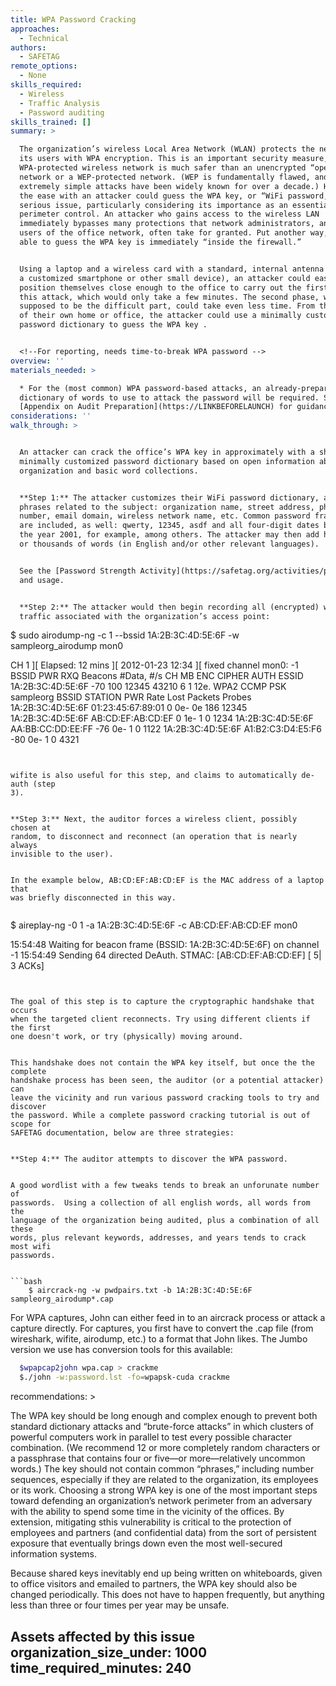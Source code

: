 ```yaml
---
title: WPA Password Cracking
approaches:
  - Technical
authors:
  - SAFETAG
remote_options:
  - None
skills_required:
  - Wireless
  - Traffic Analysis
  - Password auditing
skills_trained: []
summary: >

  The organization’s wireless Local Area Network (WLAN) protects the network and
  its users with WPA encryption. This is an important security measure, and a
  WPA-protected wireless network is much safer than an unencrypted “open”
  network or a WEP-protected network. (WEP is fundamentally flawed, and
  extremely simple attacks have been widely known for over a decade.) However,
  the ease with an attacker could guess the WPA key, or “WiFi password,” is a
  serious issue, particularly considering its importance as an essential
  perimeter control. An attacker who gains access to the wireless LAN
  immediately bypasses many protections that network administrators, and other
  users of the office network, often take for granted. Put another way, anyone
  able to guess the WPA key is immediately “inside the firewall.”


  Using a laptop and a wireless card with a standard, internal antenna (or using
  a customized smartphone or other small device), an attacker could easily
  position themselves close enough to the office to carry out the first phase of
  this attack, which would only take a few minutes. The second phase, which is
  supposed to be the difficult part, could take even less time. From the privacy
  of their own home or office, the attacker could use a minimally customized
  password dictionary to guess the WPA key .


  <!--For reporting, needs time-to-break WPA password -->
overview: ''
materials_needed: >

  * For the (most common) WPA password-based attacks, an already-prepared
  dictionary of words to use to attack the password will be required. See the
  [Appendix on Audit Preparation](https://LINKBEFORELAUNCH) for guidance on dictionary preparation.
considerations: ''
walk_through: >


  An attacker can crack the office’s WPA key in approximately with a short and
  minimally customized password dictionary based on open information about the
  organization and basic word collections.


  **Step 1:** The attacker customizes their WiFi password dictionary, adding
  phrases related to the subject: organization name, street address, phone
  number, email domain, wireless network name, etc. Common password fragments
  are included, as well: qwerty, 12345, asdf and all four-digit dates back to
  the year 2001, for example, among others. The attacker may then add hundreds
  or thousands of words (in English and/or other relevant languages).


  See the [Password Strength Activity](https://safetag.org/activities/password_strength) for details on password dictionary building
  and usage.


  **Step 2:** The attacker would then begin recording all (encrypted) wireless
  traffic associated with the organization’s access point:


  ```

  $ sudo airodump-ng -c 1 --bssid 1A:2B:3C:4D:5E:6F -w sampleorg_airodump mon0

   CH  1 ][ Elapsed: 12 mins ][ 2012-01-23 12:34 ][ fixed channel mon0: -1
   BSSID              PWR RXQ  Beacons    #Data, #/s  CH  MB   ENC  CIPHER AUTH ESSID
   1A:2B:3C:4D:5E:6F  -70 100    12345    43210    6   1  12e. WPA2 CCMP   PSK sampleorg
   BSSID              STATION            PWR   Rate    Lost  Packets  Probes
   1A:2B:3C:4D:5E:6F  01:23:45:67:89:01    0    0e- 0e   186    12345
   1A:2B:3C:4D:5E:6F  AB:CD:EF:AB:CD:EF    0    1e- 1      0     1234
   1A:2B:3C:4D:5E:6F  AA:BB:CC:DD:EE:FF  -76    0e- 1      0     1122
   1A:2B:3C:4D:5E:6F  A1:B2:C3:D4:E5:F6  -80    0e- 1      0     4321
  ```


  wifite is also useful for this step, and claims to automatically de-auth (step
  3).


  **Step 3:** Next, the auditor forces a wireless client, possibly chosen at
  random, to disconnect and reconnect (an operation that is nearly always
  invisible to the user).


  In the example below, AB:CD:EF:AB:CD:EF is the MAC address of a laptop that
  was briefly disconnected in this way.


  ```

  $ aireplay-ng -0 1 -a 1A:2B:3C:4D:5E:6F -c AB:CD:EF:AB:CD:EF mon0

   15:54:48  Waiting for beacon frame (BSSID: 1A:2B:3C:4D:5E:6F) on channel -1
   15:54:49  Sending 64 directed DeAuth. STMAC: [AB:CD:EF:AB:CD:EF] [ 5| 3 ACKs]
  ```


  The goal of this step is to capture the cryptographic handshake that occurs
  when the targeted client reconnects. Try using different clients if the first
  one doesn't work, or try (physically) moving around.


  This handshake does not contain the WPA key itself, but once the the complete
  handshake process has been seen, the auditor (or a potential attacker) can
  leave the vicinity and run various password cracking tools to try and discover
  the password. While a complete password cracking tutorial is out of scope for
  SAFETAG documentation, below are three strategies:


  **Step 4:** The auditor attempts to discover the WPA password.


  A good wordlist with a few tweaks tends to break an unforunate number of
  passwords.  Using a collection of all english words, all words from the
  language of the organization being audited, plus a combination of all these
  words, plus relevant keywords, addresses, and years tends to crack most wifi
  passwords.


  ```bash
      $ aircrack-ng -w pwdpairs.txt -b 1A:2B:3C:4D:5E:6F sampleorg_airodump*.cap
  ```


  For WPA captures, John can either feed in to an aircrack process or attack a
  capture directly.  For captures, you first have to convert the .cap file (from
  wireshark, wifite, airodump, etc.) to a format that John likes.  The Jumbo
  version we use has conversion tools for this available:


  ```bash
    $wpapcap2john wpa.cap > crackme
    $./john -w:password.lst -fo=wpapsk-cuda crackme
  ```
recommendations: >

  The WPA key should be long enough and complex enough to prevent both standard
  dictionary attacks and “brute-force attacks” in which clusters of powerful
  computers work in parallel to test every possible character combination. (We
  recommend 12 or more completely random characters or a passphrase that
  contains four or five—or more—relatively uncommon words.) The key should not
  contain common “phrases,” including number sequences, especially if they are
  related to the organization, its employees or its work. Choosing a strong WPA
  key is one of the most important steps toward defending an organization’s
  network perimeter from an adversary with the ability to spend some time in the
  vicinity of the offices. By extension, mitigating sthis vulnerability is
  critical to the protection of employees and partners (and confidential data)
  from the sort of persistent exposure that eventually brings down even the most
  well-secured information systems.


  Because shared keys inevitably end up being written on whiteboards, given to
  office visitors and emailed to partners, the WPA key should also be changed
  periodically. This does not have to happen frequently, but anything less than
  three or four times per year may be unsafe.

  Assets affected by this issue
organization_size_under: 1000
time_required_minutes: 240
---
```


